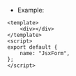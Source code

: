 - Example:

```vue
<template>
    <div></div>
</template>
<script>
export default {
    name: "JsxForm",
};
</script>
```
